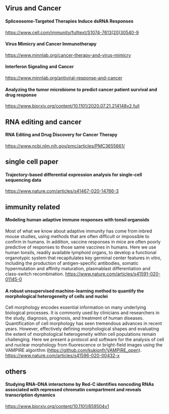 ## Virus and Cancer

#### Spliceosome-Targeted Therapies Induce dsRNA Responses
https://www.cell.com/immunity/fulltext/S1074-7613(20)30540-9

#### Virus Mimicry and Cancer Immunotherapy
https://www.minnlab.org/cancer-therapy-and-virus-mimicry

#### Interferon Signaling and Cancer
https://www.minnlab.org/antiviral-response-and-cancer

#### Analyzing the tumor microbiome to predict cancer patient survival and drug response
https://www.biorxiv.org/content/10.1101/2020.07.21.214148v2.full



## RNA editing and cancer
#### RNA Editing and Drug Discovery for Cancer Therapy
https://www.ncbi.nlm.nih.gov/pmc/articles/PMC3655661/

## single cell paper
#### Trajectory-based differential expression analysis for single-cell sequencing data
https://www.nature.com/articles/s41467-020-14766-3

## immunity related
#### Modeling human adaptive immune responses with tonsil organoids
Most of what we know about adaptive immunity has come from inbred mouse studies, using methods that are often difficult or impossible to confirm in humans. In addition, vaccine responses in mice are often poorly predictive of responses to those same vaccines in humans. Here we use human tonsils, readily available lymphoid organs, to develop a functional organotypic system that recapitulates key germinal center features in vitro, including the production of antigen-specific antibodies, somatic hypermutation and affinity maturation, plasmablast differentiation and class-switch recombination.
https://www.nature.com/articles/s41591-020-01145-0

#### A robust unsupervised machine-learning method to quantify the morphological heterogeneity of cells and nuclei
Cell morphology encodes essential information on many underlying biological processes. It is commonly used by clinicians and researchers in the study, diagnosis, prognosis, and treatment of human diseases. Quantification of cell morphology has seen tremendous advances in recent years. However, effectively defining morphological shapes and evaluating the extent of morphological heterogeneity within cell populations remain challenging. Here we present a protocol and software for the analysis of cell and nuclear morphology from fluorescence or bright-field images using the VAMPIRE algorithm (https://github.com/kukionfr/VAMPIRE_open).
https://www.nature.com/articles/s41596-020-00432-x

## others

#### Studying RNA–DNA interactome by Red-C identifies noncoding RNAs associated with repressed chromatin compartment and reveals transcription dynamics
https://www.biorxiv.org/content/10.1101/859504v1
